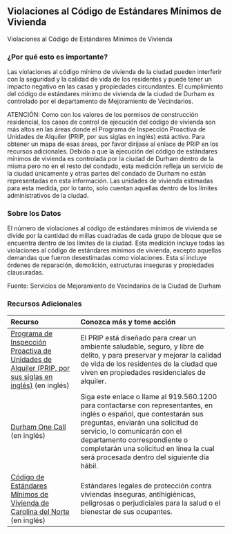 ## Violaciones al Código de Estándares Mínimos de Vivienda
Violaciones al Código de Estándares Mínimos de Vivienda

### ¿Por qué esto es importante?
Las violaciones al código mínimo de vivienda de la ciudad pueden interferir con la seguridad y la calidad de vida de los residentes y puede tener un impacto negativo en las casas y propiedades circundantes. El cumplimiento del código de estándares mínimo de vivienda de la ciudad de Durham es controlado por el departamento de Mejoramiento de Vecindarios. 

ATENCIÓN: Como con los valores de los permisos de construcción residencial, los casos de control de ejecución del código de vivienda son más altos en las áreas donde el Programa de Inspección Proactiva de Unidades de Alquiler (PRIP, por sus siglas en inglés) está activo. Para obtener un mapa de esas áreas, por favor diríjase al enlace de PRIP en los recursos adicionales. Debido a que la ejecución del código de estándares mínimos de vivienda es controlada por la ciudad de Durham dentro de la misma pero no en el resto del condado, esta medición refleja un servicio de la ciudad únicamente y otras partes del condado de Durham no están representadas en esta información. Las unidades de vivienda estimadas para esta medida, por lo tanto, solo cuentan aquellas dentro de los límites administrativos de la ciudad.
### Sobre los Datos
El número de violaciones al código de estándares mínimos de vivienda se divide por la cantidad de millas cuadradas de cada grupo de bloque que se encuentra dentro de los límites de la ciudad. Esta medición incluye todas las violaciones al código de estándares mínimos de vivienda, excepto aquellas demandas que fueron desestimadas como violaciones. Esta sí incluye órdenes de reparación, demolición, estructuras inseguras y propiedades clausuradas. 

Fuente: Servicios de Mejoramiento de Vecindarios de la Ciudad de Durham  

### Recursos Adicionales

|Recurso | Conozca más y tome acción |
|:--- | :--- |
|[Programa de Inspección Proactiva de Unidades de Alquiler (PRIP, por sus siglas en inglés)](http://durhamnc.gov/604/Proactive-Rental-Inspection-Program-PRIP) (en inglés) | El PRIP está diseñado para crear un ambiente saludable, seguro, y libre de delito, y para preservar y mejorar la calidad de vida de los residentes de la ciudad que viven en propiedades residenciales de alquiler.
|[Durham One Call](http://durhamnc.gov/1439/Durham-One-Call) (en inglés) | Siga este enlace o llame al 919.560.1200 para contactarse con representantes, en inglés o español, que contestarán sus preguntas, enviarán una solicitud de servicio, lo comunicarán con el departamento correspondiente o completarán una solicitud en línea la cual será procesada dentro del siguiente día hábil.
|[Código de Estándares Mínimos de Vivienda de Carolina del Norte](http://durhamnc.gov/documentcenter/view/1818) (en inglés) | Estándares legales de protección contra viviendas inseguras, antihigiénicas, peligrosas o perjudiciales para la salud o el bienestar de sus ocupantes.
